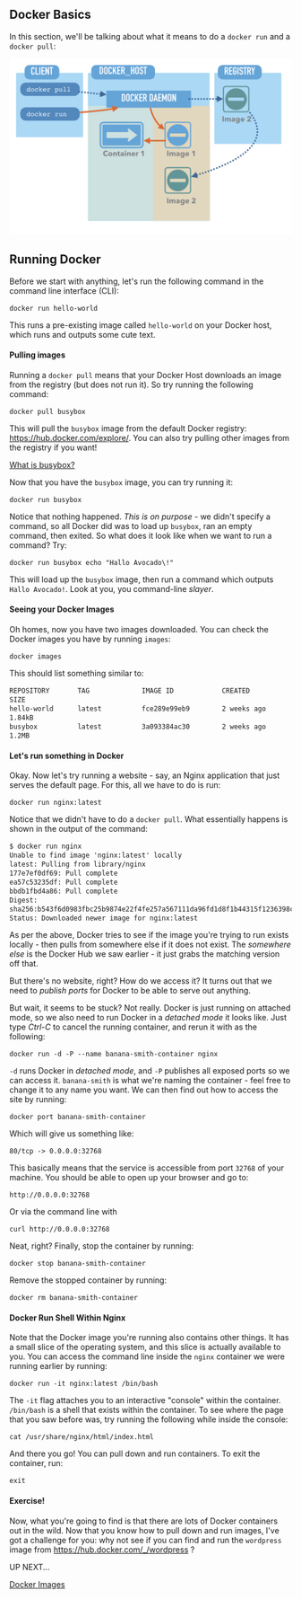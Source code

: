 ## Docker Basics

In this section, we'll be talking about what it means to do a `docker run` and a `docker pull`:

![Docker run-pull](/images/9-pull-run.png)


## Running Docker

Before we start with anything, let's run the following command in the command line interface (CLI):

```
docker run hello-world
```

This runs a pre-existing image called `hello-world` on your Docker host, which runs and outputs some cute text.

#### Pulling images

Running a `docker pull` means that your Docker Host downloads an image from the registry (but does not run it). So try running the following command:

```
docker pull busybox
```

This will pull the `busybox` image from the default Docker registry: https://hub.docker.com/explore/. You can also try pulling other images from the registry if you want!

[What is busybox?](https://hub.docker.com/_/busybox)

Now that you have the `busybox` image, you can try running it:

```
docker run busybox
```

Notice that nothing happened. *This is on purpose* - we didn't specify a command, so all Docker did was to load up `busybox`, ran an empty command, then exited. So what does it look like when we want to run a command? Try:

```
docker run busybox echo "Hallo Avocado\!"
```

This will load up the `busybox` image, then run a command which outputs `Hallo Avocado!`. Look at you, you command-line *slayer*.


#### Seeing your Docker Images

Oh homes, now you have two images downloaded. You can check the Docker images you have by running `images`:

```
docker images
```

This should list something similar to:

```
REPOSITORY       TAG             IMAGE ID            CREATED             SIZE
hello-world      latest          fce289e99eb9        2 weeks ago         1.84kB
busybox          latest          3a093384ac30        2 weeks ago         1.2MB
```

#### Let's run something in Docker 

Okay. Now let's try running a website - say, an Nginx application that just serves the default page. For this, all we have to do is run:

```
docker run nginx:latest
```

Notice that we didn't have to do a `docker pull`. What essentially happens is shown in the output of the command:

```
$ docker run nginx
Unable to find image 'nginx:latest' locally
latest: Pulling from library/nginx
177e7ef0df69: Pull complete 
ea57c53235df: Pull complete 
bbdb1fbd4a86: Pull complete 
Digest: sha256:b543f6d0983fbc25b9874e22f4fe257a567111da96fd1d8f1b44315f1236398c
Status: Downloaded newer image for nginx:latest
```

As per the above, Docker tries to see if the image you're trying to run exists locally - then pulls from somewhere else if it does not exist. The *somewhere else* is the Docker Hub we saw earlier - it just grabs the matching version off that.

But there's no website, right? How do we access it? It turns out that we need to *publish ports* for Docker to be able to serve out anything.

But wait, it seems to be stuck? Not really. Docker is just running on attached mode, so we also need to run Docker in a *detached mode* it looks like. Just type *Ctrl-C* to cancel the running container, and rerun it with as the following:

```
docker run -d -P --name banana-smith-container nginx
```

`-d` runs Docker in *detached mode*, and `-P` publishes all exposed ports so we can access it. `banana-smith` is what we're naming the container - feel free to change it to any name you want. We can then find out how to access the site by running:

```
docker port banana-smith-container
```

Which will give us something like:

```
80/tcp -> 0.0.0.0:32768
```

This basically means that the service is accessible from port `32768` of your machine. You should be able to open up your browser and go to:

```
http://0.0.0.0:32768
```

Or via the command line with
```
curl http://0.0.0.0:32768
```

Neat, right? Finally, stop the container by running:

```
docker stop banana-smith-container
```

Remove the stopped container by running:

```
docker rm banana-smith-container
```


#### Docker Run Shell Within Nginx

Note that the Docker image you're running also contains other things. It has a small slice of the operating system, and this slice is actually available to you. You can access the command line inside the `nginx` container we were running earlier by running:

```
docker run -it nginx:latest /bin/bash
```

The `-it` flag attaches you to an interactive "console" within the container. `/bin/bash` is a shell that exists within the container. To see where the page that you saw before was, try running the following while inside the console:

```
cat /usr/share/nginx/html/index.html
```

And there you go! You can pull down and run containers. To exit the container, run:

```
exit
```


#### Exercise!

Now, what you're going to find is that there are lots of Docker containers out in the wild. Now that you know how to pull down and run images, I've got a challenge for you: why not see if you can find and run the `wordpress` image from https://hub.docker.com/_/wordpress ?

UP NEXT...

[Docker Images](2-Images.md)
